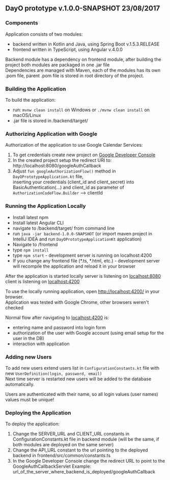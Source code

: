 ## DayO prototype v.1.0.0-SNAPSHOT 23/08/2017

### Components
Application consists of two modules:  
* backend written in Kotlin and Java, using Spring Boot v.1.5.3.RELEASE  
* frontend written in TypeScript, using Angular v.4.0.0  

Backend module has a dependency on frontend module, after building the project both modules are packaged in one .jar file  
Dependencies are managed with Maven, each of the modules has its own .pom file, parent .pom file is stored in root directory of the project.

### Building the Application
To build the application:    
* run: `mvnw clean install` on Windows or `./mvnw clean install` on macOS/Linux
* .jar file is stored in /backend/target/ 

### Authorizing Application with Google
Authorization of the application to use Google Calendar Services:
1. To get credentials create new project on [Google Developer Console](https://console.developers.google.com/flows/enableapi?apiid=calendar)
2. In the created project setup the redirect URI to: http://localhost:8080/googleAuthCallback
3. Adjust `fun googleAuthorizationFlow()` method in `DayOPrototypeApplication.kt` file,  
   inserting your credentials (client_id and client_secret) into BasicAuthentication(...)
   and client_id as parameter of `AuthorizationCodeFlow.Builder` --> clientId

### Running the Application Locally 
* Install latest npm
* Install latest Angular CLI
* navigate to /backend/target/ from command line  
* run `java -jar backend-1.0.0-SNAPSHOT` (or import maven project in IntelliJ IDEA and run `DayOPrototypeApplicationKt` application)
* Navigate to /frontend
* type `npm install`
* type `npm start` - development server is running on localhost:4200 
* If you change any frontend file (*.ts, *.html, etc.) - development server will recompile the application and reload it in your browser

After the application is started locally
    server is listening on [localhost:8080](http://localhost:8080)
    client is listening on [localhost:4200](http://localhost:4200)

To use the locally running application, open [http://localhost:4200/](http://localhost:4200/) in your browser.  
Application was tested with Google Chrome, other browsers weren't checked

Normal flow after navigating to [localhost:4200](http://localhost:4200/) is: 
* entering name and password into login form
* authorization of the user with Google account (using email setup for the user in the DB)
* interaction with application

### Adding new Users
To add new users extend users list in `ConfigurationConstants.kt` file with new `UserDefinition(login, password, email)`  
Next time server is restarted new users will be added to the database automatically.  

Users are authenticated with their name, so all login values (user names) values must be unique!

### Deploying the Application
To deploy the application:
1. Change the SERVER_URL and CLIENT_URL constants in ConfigurationConstants.kt file in backend module
   (will be the same, if both modules are deployed on the same server)
2. Change the API_URL constant to the url pointing to the deployed backend in frontend/src/common/constants.ts
3. In the Google Developer Console change the redirect URL to point to the GoogleAuthCallbackServlet
    Example: url_of_the_server_where_backend_is_deployed/googleAuthCallback
